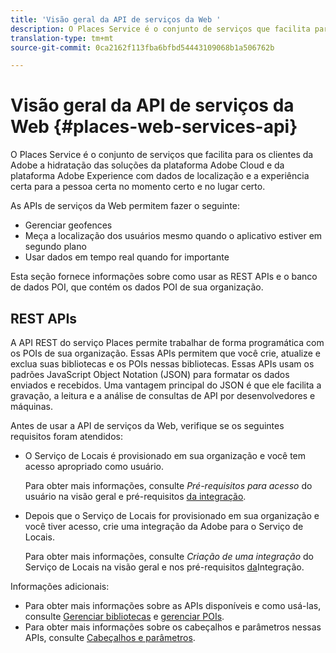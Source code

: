 ```yaml
---
title: 'Visão geral da API de serviços da Web '
description: O Places Service é o conjunto de serviços que facilita para os clientes da Adobe a hidratação das soluções da Adobe Experience Cloud e da Adobe Experience Platform com os dados de localização e a experiência certa para a pessoa certa no momento certo e no lugar certo.
translation-type: tm+mt
source-git-commit: 0ca2162f113fba6bfbd54443109068b1a506762b

---
```



# Visão geral da API de serviços da Web {#places-web-services-api}

O Places Service é o conjunto de serviços que facilita para os clientes da Adobe a hidratação das soluções da plataforma Adobe Cloud e da plataforma Adobe Experience com dados de localização e a experiência certa para a pessoa certa no momento certo e no lugar certo.

As APIs de serviços da Web permitem fazer o seguinte:

* Gerenciar geofences
* Meça a localização dos usuários mesmo quando o aplicativo estiver em segundo plano
* Usar dados em tempo real quando for importante

Esta seção fornece informações sobre como usar as REST APIs e o banco de dados POI, que contém os dados POI de sua organização.

## REST APIs

A API REST do serviço Places permite trabalhar de forma programática com os POIs de sua organização. Essas APIs permitem que você crie, atualize e exclua suas bibliotecas e os POIs nessas bibliotecas. Essas APIs usam os padrões JavaScript Object Notation (JSON) para formatar os dados enviados e recebidos. Uma vantagem principal do JSON é que ele facilita a gravação, a leitura e a análise de consultas de API por desenvolvedores e máquinas.

Antes de usar a API de serviços da Web, verifique se os seguintes requisitos foram atendidos:

* O Serviço de Locais é provisionado em sua organização e você tem acesso apropriado como usuário.

   Para obter mais informações, consulte *Pré-requisitos para acesso* do usuário na visão geral e pré-requisitos [da integração](/help/web-service-api/adobe-i-o-integration.md).

* Depois que o Serviço de Locais for provisionado em sua organização e você tiver acesso, crie uma integração da Adobe para o Serviço de Locais.

   Para obter mais informações, consulte *Criação de uma integração* do Serviço de Locais na visão geral e nos pré-requisitos [da](/help/web-service-api/adobe-i-o-integration.md)Integração.

Informações adicionais:

* Para obter mais informações sobre as APIs disponíveis e como usá-las, consulte [Gerenciar bibliotecas](/help/web-service-api/api-usage/manage-libraries/manage-libraries.md) e [gerenciar POIs](/help/web-service-api/api-usage/manage-pois/manage-pois.md).
* Para obter mais informações sobre os cabeçalhos e parâmetros nessas APIs, consulte [Cabeçalhos e parâmetros](/help/web-service-api/api-usage/headers-and-parameters.md).